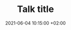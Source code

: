 ---
speaker: The speaker
affil: Their affiliation
title: Talk title
date: 2021-06-04 10:15:00 +02:00
tags: 21VT 21HT
---